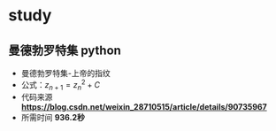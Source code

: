# study
## 曼德勃罗特集 python
* 曼德勃罗特集-上帝的指纹
* 公式：$z_{n+1}={z_{n}}^2+C$
* 代码来源 **https://blog.csdn.net/weixin_28710515/article/details/90735967**
* 所需时间 **936.2秒**